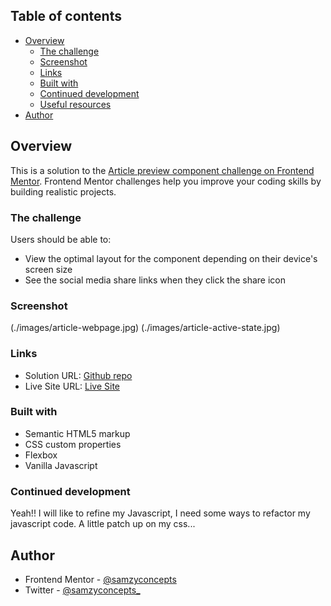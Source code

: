  ## Table of contents

- [Overview](#overview)
  - [The challenge](#the-challenge)
  - [Screenshot](#screenshot)
  - [Links](#links)
  - [Built with](#built-with)
  - [Continued development](#continued-development)
  - [Useful resources](#useful-resources)
- [Author](#author)


## Overview
This is a solution to the [Article preview component challenge on Frontend Mentor](https://www.frontendmentor.io/challenges/article-preview-component-dYBN_pYFT). Frontend Mentor challenges help you improve your coding skills by building realistic projects. 

### The challenge

Users should be able to:

- View the optimal layout for the component depending on their device's screen size
- See the social media share links when they click the share icon

### Screenshot

(./images/article-webpage.jpg)
(./images/article-active-state.jpg)

### Links

- Solution URL: [Github repo](https://github.com/samzyconcepts/article-preview)
- Live Site URL: [Live Site](https://article-preview-samzyconcepts.vercel.app)

### Built with

- Semantic HTML5 markup
- CSS custom properties
- Flexbox
- Vanilla Javascript


### Continued development

Yeah!! I will like to refine my Javascript, I need some ways to refactor my javascript code.
A little patch up on my css...


## Author

- Frontend Mentor - [@samzyconcepts](https://www.frontendmentor.io/profile/samzyconcepts)
- Twitter - [@samzyconcepts_](https://www.twitter.com/samzyconcepts_)
